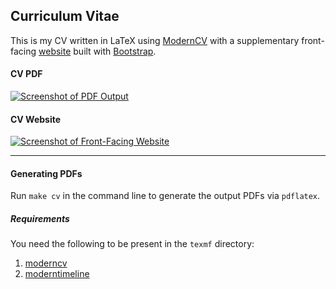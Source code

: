 <!--
Safwan Choudhury, MASc   
Electrical Engineering, Systems & Controls
University of Waterloo. Ontario, Canada.
-->

## Curriculum Vitae

This is my CV written in LaTeX using [ModernCV][1] with a supplementary front-facing [website][4] built with [Bootstrap][3]. 

#### CV PDF
[![Screenshot of PDF Output](http://cv.safwanc.com/img/github-cvpdf.png)][5]

#### CV Website
[![Screenshot of Front-Facing Website](http://cv.safwanc.com/img/github-cvweb.png)][4]

---

#### Generating PDFs

Run `make cv` in the command line to generate the output PDFs via `pdflatex`. 

##### Requirements  
You need the following to be present in the `texmf` directory:  
1. [moderncv][1]  
2. [moderntimeline][2]  

<!--- Link List --> 
[1]: http://www.ctan.org/tex-archive/macros/latex/contrib/moderncv/
[2]: https://github.com/raphink/moderntimeline
[3]: https://github.com/twitter/bootstrap/
[4]: http://cv.safwanc.com
[5]: http://cv.safwanc.com/SafwanChoudhury.pdf